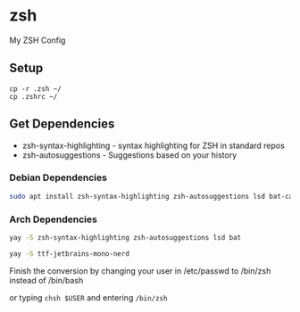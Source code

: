 # zsh

My ZSH Config

## Setup

```
cp -r .zsh ~/
cp .zshrc ~/
```

## Get Dependencies

- zsh-syntax-highlighting - syntax highlighting for ZSH in standard repos
- zsh-autosuggestions - Suggestions based on your history

### Debian Dependencies

```bash
sudo apt install zsh-syntax-highlighting zsh-autosuggestions lsd bat-cat
```

### Arch Dependencies

```bash
yay -S zsh-syntax-highlighting zsh-autosuggestions lsd bat

yay -S ttf-jetbrains-mono-nerd
```

Finish the conversion by changing your user in /etc/passwd to /bin/zsh instead of /bin/bash

or typing `chsh $USER` and entering `/bin/zsh`

